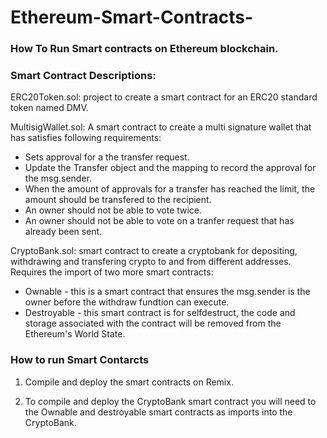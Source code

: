# Ethereum-Smart-Contracts-
### How To Run Smart contracts on Ethereum blockchain.

### Smart Contract Descriptions:

ERC20Token.sol: project to create a smart contract for an ERC20 standard token named DMV.

MultisigWallet.sol: A smart contract to create a multi signature wallet that has satisfies following requirements: 
 * Sets approval for a the transfer request.
 * Update the Transfer object and the mapping to record the approval for the msg.sender.
 * When the amount of approvals for a transfer has reached the limit, the amount should be transfered to the recipient.
 * An owner should not be able to vote twice.
 * An owner should not be able to vote on a tranfer request that has already been sent.

CryptoBank.sol: smart contract to create a cryptobank for depositing, withdrawing and transfering crypto to and from different addresses. Requires the import of two more smart contracts:
  * Ownable - this is a smart contract that ensures the msg.sender is the owner before the withdraw fundtion can execute.
  *  Destroyable - this smart contract is for selfdestruct, the code and storage associated with the contract will be removed from the Ethereum's World State.
  

### How to run Smart Contarcts
1. Compile and deploy the smart contracts on Remix.

2. To compile and deploy the CryptoBank smart contract you will need to the Ownable and destroyable smart contracts as imports into the CryptoBank.
